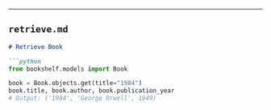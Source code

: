 
---

## **`retrieve.md`**
```markdown
# Retrieve Book

```python
from bookshelf.models import Book

book = Book.objects.get(title="1984")
book.title, book.author, book.publication_year
# Output: ('1984', 'George Orwell', 1949)
